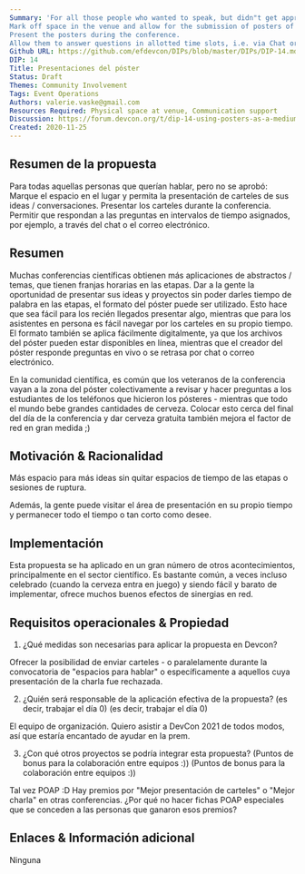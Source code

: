 ```yaml
---
Summary: 'For all those people who wanted to speak, but didn"t get approved: 
Mark off space in the venue and allow for the submission of posters of their ideas / talks. 
Present the posters during the conference. 
Allow them to answer questions in allotted time slots, i.e. via Chat or Email.'
Github URL: https://github.com/efdevcon/DIPs/blob/master/DIPs/DIP-14.md
DIP: 14
Title: Presentaciones del póster
Status: Draft
Themes: Community Involvement
Tags: Event Operations
Authors: valerie.vaske@gmail.com
Resources Required: Physical space at venue, Communication support
Discussion: https://forum.devcon.org/t/dip-14-using-posters-as-a-medium-alongside-talks/174/2
Created: 2020-11-25
---
```


## Resumen de la propuesta

Para todas aquellas personas que querían hablar, pero no se aprobó: Marque el espacio en el lugar y permita la presentación de carteles de sus ideas / conversaciones. Presentar los carteles durante la conferencia. Permitir que respondan a las preguntas en intervalos de tiempo asignados, por ejemplo, a través del chat o el correo electrónico.

## Resumen

Muchas conferencias científicas obtienen más aplicaciones de abstractos / temas, que tienen franjas horarias en las etapas. Dar a la gente la oportunidad de presentar sus ideas y proyectos sin poder darles tiempo de palabra en las etapas, el formato del póster puede ser utilizado. Esto hace que sea fácil para los recién llegados presentar algo, mientras que para los asistentes en persona es fácil navegar por los carteles en su propio tiempo. El formato también se aplica fácilmente digitalmente, ya que los archivos del póster pueden estar disponibles en línea, mientras que el creador del póster responde preguntas en vivo o se retrasa por chat o correo electrónico.

En la comunidad científica, es común que los veteranos de la conferencia vayan a la zona del póster colectivamente a revisar y hacer preguntas a los estudiantes de los teléfonos que hicieron los pósteres - mientras que todo el mundo bebe grandes cantidades de cerveza. Colocar esto cerca del final del día de la conferencia y dar cerveza gratuita también mejora el factor de red en gran medida ;)

## Motivación & Racionalidad

Más espacio para más ideas sin quitar espacios de tiempo de las etapas o sesiones de ruptura.

Además, la gente puede visitar el área de presentación en su propio tiempo y permanecer todo el tiempo o tan corto como desee.

## Implementación

Esta propuesta se ha aplicado en un gran número de otros acontecimientos, principalmente en el sector científico. Es bastante común, a veces incluso celebrado (cuando la cerveza entra en juego) y siendo fácil y barato de implementar, ofrece muchos buenos efectos de sinergias en red.

## Requisitos operacionales & Propiedad

1. ¿Qué medidas son necesarias para aplicar la propuesta en Devcon?

Ofrecer la posibilidad de enviar carteles - o paralelamente durante la convocatoria de "espacios para hablar" o específicamente a aquellos cuya presentación de la charla fue rechazada.

2. ¿Quién será responsable de la aplicación efectiva de la propuesta? (es decir, trabajar el día 0) (es decir, trabajar el día 0)

El equipo de organización. Quiero asistir a DevCon 2021 de todos modos, así que estaría encantado de ayudar en la prem.

3. ¿Con qué otros proyectos se podría integrar esta propuesta? (Puntos de bonus para la colaboración entre equipos :)) (Puntos de bonus para la colaboración entre equipos :))

Tal vez POAP :D Hay premios por "Mejor presentación de carteles" o "Mejor charla" en otras conferencias. ¿Por qué no hacer fichas POAP especiales que se conceden a las personas que ganaron esos premios?

## Enlaces & Información adicional

Ninguna
